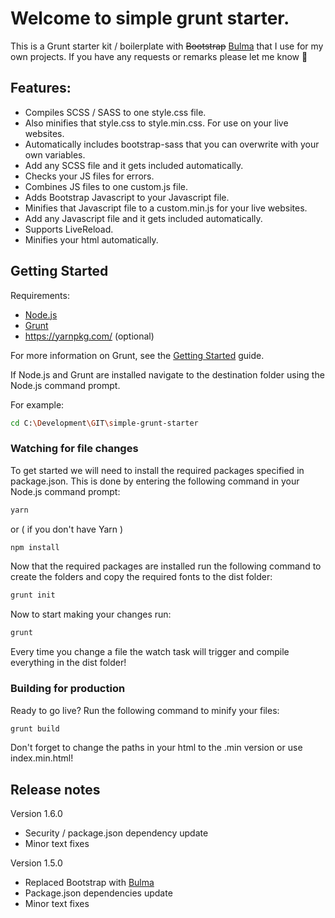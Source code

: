# Welcome to simple grunt starter.

This is a Grunt starter kit / boilerplate with ~~Bootstrap~~ [Bulma](https://bulma.io/) that I use for my own projects. If you have any requests or remarks please let me know 🙂

## Features:
- Compiles SCSS / SASS to one style.css file.
- Also minifies that style.css to style.min.css. For use on your live websites.
- Automatically includes bootstrap-sass that you can overwrite with your own variables.
- Add any SCSS file and it gets included automatically.
- Checks your JS files for errors.
- Combines JS files to one custom.js file.
- Adds Bootstrap Javascript to your Javascript file.
- Minifies that Javascript file to a custom.min.js for your live websites.
- Add any Javascript file and it gets included automatically.
- Supports LiveReload.
- Minifies your html automatically.

## Getting Started

Requirements:
- [Node.js](https://nodejs.org/en/)
- [Grunt](http://gruntjs.com/)
- https://yarnpkg.com/ (optional)

For more information on Grunt, see the [Getting Started](http://gruntjs.com/getting-started) guide.

If Node.js and Grunt are installed navigate to the destination folder using the Node.js command prompt.

For example:
```bash
cd C:\Development\GIT\simple-grunt-starter
```

### Watching for file changes
To get started we will need to install the required packages specified in package.json. This is done by entering the following command in your Node.js command prompt:
```bash
yarn
```
or ( if you don't have Yarn )
```bash
npm install
```

Now that the required packages are installed run the following command to create the folders and copy the required fonts to the dist folder:
```bash
grunt init
```

Now to start making your changes run:
```bash
grunt
```

Every time you change a file the watch task will trigger and compile everything in the dist folder!

### Building for production
Ready to go live? Run the following command to minify your files:
```bash
grunt build
```

Don't forget to change the paths in your html to the .min version or use index.min.html!

## Release notes
Version 1.6.0
- Security / package.json dependency update
- Minor text fixes

Version 1.5.0
- Replaced Bootstrap with [Bulma](https://bulma.io/)
- Package.json dependencies update
- Minor text fixes
